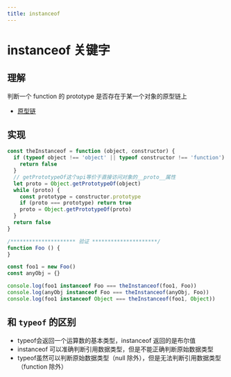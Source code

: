 ```yaml
---
title: instanceof
---
```


# instanceof 关键字

## 理解

判断一个 function 的 prototype 是否存在于某一个对象的原型链上

- [原型链](/summary/JavaScript/prototype-chain#图解)

## 实现

```js
const theInstanceof = function (object, constructor) {
  if (typeof object !== 'object' || typeof constructor !== 'function') {
    return false
  }
  // getPrototypeOf这个api等价于直接访问对象的__proto__属性
  let proto = Object.getPrototypeOf(object)
  while (proto) {
    const prototype = constructor.prototype
    if (proto === prototype) return true
    proto = Object.getPrototypeOf(proto)
  }
  return false
}

/********************* 验证 *********************/
function Foo () {
}

const foo1 = new Foo()
const anyObj = {}

console.log(foo1 instanceof Foo === theInstanceof(foo1, Foo))
console.log(anyObj instanceof Foo === theInstanceof(anyObj, Foo))
console.log(foo1 instanceof Object === theInstanceof(foo1, Object))
```

## 和 `typeof` 的区别

- typeof会返回一个运算数的基本类型，instanceof 返回的是布尔值
- instanceof 可以准确判断引用数据类型，但是不能正确判断原始数据类型
- typeof虽然可以判断原始数据类型（null 除外），但是无法判断引用数据类型（function 除外）
